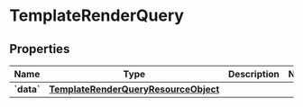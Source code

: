 
# TemplateRenderQuery

## Properties
| Name | Type | Description | Notes |
| ------------ | ------------- | ------------- | ------------- |
| **&#x60;data&#x60;** | [**TemplateRenderQueryResourceObject**](TemplateRenderQueryResourceObject.md) |  |  |



